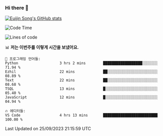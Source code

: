 ### Hi there 👋

[![Euijin Song's GitHub stats](https://github-readme-stats.vercel.app/api?username=lstar2397&count_private=true&show_icons=true&theme=tokyonight&locale=kr)](https://github.com/anuraghazra/github-readme-stats)

<!--START_SECTION:waka-->
![Code Time](http://img.shields.io/badge/Code%20Time-198%20hrs%2033%20mins-blue)

![Lines of code](https://img.shields.io/badge/%EC%A0%80%EB%8A%94%20%EC%97%AC%ED%83%9C%EA%B9%8C%EC%A7%80%20-748.3%20thousand%20%EC%A4%84%EC%9D%98%20%EC%BD%94%EB%93%9C%EB%A5%BC%20%EC%9E%91%EC%84%B1%ED%96%88%EC%96%B4%EC%9A%94.-blue)

📊 **저는 이번주를 이렇게 시간을 보냈어요.** 

```text
💬 프로그래밍 언어들: 
Python                   3 hrs 2 mins        ██████████████████░░░░░░░   71.94 % 
Ezhil                    22 mins             ██░░░░░░░░░░░░░░░░░░░░░░░   08.89 % 
Text                     22 mins             ██░░░░░░░░░░░░░░░░░░░░░░░   08.68 % 
TSQL                     13 mins             █░░░░░░░░░░░░░░░░░░░░░░░░   05.40 % 
JavaScript               12 mins             █░░░░░░░░░░░░░░░░░░░░░░░░   04.94 % 

🔥 에디터들: 
VS Code                  4 hrs 13 mins       █████████████████████████   100.00 % 
```


 Last Updated on 25/09/2023 21:15:59 UTC
<!--END_SECTION:waka-->

<!--
**lstar2397/lstar2397** is a ✨ _special_ ✨ repository because its `README.md` (this file) appears on your GitHub profile.

Here are some ideas to get you started:

- 🔭 I’m currently working on ...
- 🌱 I’m currently learning ...
- 👯 I’m looking to collaborate on ...
- 🤔 I’m looking for help with ...
- 💬 Ask me about ...
- 📫 How to reach me: ...
- 😄 Pronouns: ...
- ⚡ Fun fact: ...
-->
